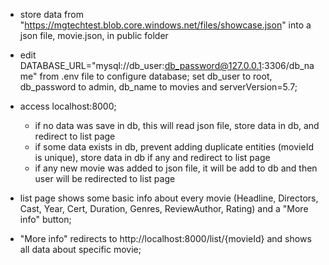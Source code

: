 * store data from "https://mgtechtest.blob.core.windows.net/files/showcase.json" into a json file, movie.json, in public folder

* edit DATABASE_URL="mysql://db_user:db_password@127.0.0.1:3306/db_name" from .env file to configure database;
set db_user to root, db_password to admin, db_name to movies and serverVersion=5.7;

* access localhost:8000;
  - if no data was save in db, this will read json file, store data in db, and redirect to list page
  - if some data exists in db, prevent adding duplicate entities (movieId is unique), store data in db if any and redirect to list page
  - if any new movie was added to json file, it will be add to db and then user will be redirected to list page

* list page shows some basic info about every movie (Headline, Directors, Cast, Year,	Cert, Duration, Genres, ReviewAuthor, Rating) and a "More info" button;

* "More info" redirects to http://localhost:8000/list/{movieId} and shows all data about specific movie;
